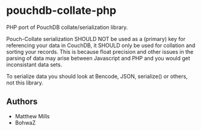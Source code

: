 # pouchdb-collate-php

PHP port of PouchDB collate/serialization library.

Pouch-Collate serialization SHOULD NOT be used as a (primary) key for referencing your data in CouchDB, it SHOULD only be used for collation and sorting your records. This is because float precision and other issues in the parsing of data may arise between Javascript and PHP and you would get inconsistant data sets.

To serialize data you should look at Bencode, JSON, serialize() or others, not this library.

## Authors

- Matthew Mills
- BohwaZ
